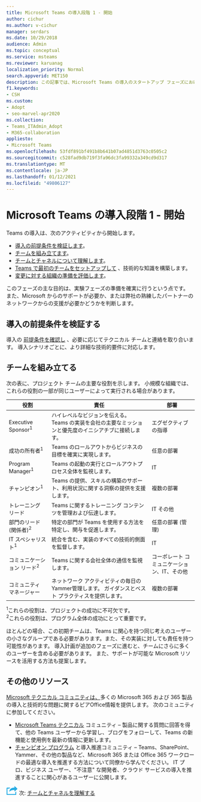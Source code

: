 ```yaml
---
title: Microsoft Teams の導入段階 1 - 開始
author: cichur
ms.author: v-cichur
manager: serdars
ms.date: 10/29/2018
audience: Admin
ms.topic: conceptual
ms.service: msteams
ms.reviewer: karuanag
localization_priority: Normal
search.appverid: MET150
description: この記事では、Microsoft Teams の導入のスタートアップ フェーズにおけるアクティビティについて説明します。 Microsoft Teams のセットアップとチーム計画に関するベスト プラクティスを理解します。
f1.keywords:
- CSH
ms.custom:
- Adopt
- seo-marvel-apr2020
ms.collection:
- Teams_ITAdmin_Adopt
- M365-collaboration
appliesto:
- Microsoft Teams
ms.openlocfilehash: 53fdf891bf491b8b641b07ad4851d3763c0505c2
ms.sourcegitcommit: c528fad9db719f3fa96dc3fa99332a349cd9d317
ms.translationtype: MT
ms.contentlocale: ja-JP
ms.lasthandoff: 01/12/2021
ms.locfileid: "49806127"
---
```

# <a name="microsoft-teams-adoption-phase-1---start"></a>Microsoft Teams の導入段階 1 - 開始

Teams の導入は、次のアクティビティから開始します。

- [導入の前提条件を検証します](#validate-adoption-prerequisites)。
- [チームを組み立てます](#assemble-your-team)。
- [チームとチャネルについて理解します](teams-adoption-understand-teams-and-channels.md)。
- [Teams で最初のチームをセットアップして](teams-adoption-your-first-teams.md) 、技術的な知識を構築します。
- [変更に対する組織の準備を評価します](teams-adoption-assess-readiness.md)。

このフェーズの主な目的は、実験フェーズの準備を確実に行うという点です。 また、Microsoft からのサポートが必要か、または弊社の熟練したパートナーのネットワークからの支援が必要かどうかを判断します。  

## <a name="validate-adoption-prerequisites"></a>導入の前提条件を検証する

導入の [前提条件を確認し](teams-adoption-get-started.md#adoption-prerequisites) 、必要に応じてテクニカル チームと連絡を取り合います。 導入シナリオごとに、より詳細な技術的要件に対応します。

## <a name="assemble-your-team"></a>チームを組み立てる

次の表に、プロジェクト チームの主要な役割を示します。 小規模な組織では、これらの役割の一部が同じユーザーによって実行される場合があります。

| 役割 | 責任 | 部署 |
| ---- | ---------------- | ---------- |
| Executive Sponsor<sup>1</sup> | ハイレベルなビジョンを伝える。 Teams の実装を会社の主要なミッションと優先度のイニシアチブに接続します。 | エグゼクティブ の指導 |
| 成功の所有者<sup>1</sup> | Teams のロールアウトからビジネスの目標を確実に実現します。 | 任意の部署 |
| Program Manager<sup>1</sup> | Teams の起動の実行とロールアウトプロセス全体を監視します。 | IT |
| チャンピオン<sup>1</sup> | Teams の提供、スキルの構築のサポート、利用状況に関する洞察の提供を支援します。 | 複数の部署 |
| トレーニング リード | Teams に関するトレーニング コンテンツを管理および伝達します。 | IT その他 |
| 部門のリード (関係者)<sup>2</sup> | 特定の部門が Teams を使用する方法を特定し、関与を促進します。 | 任意の部署 (管理) |
| IT スペシャリスト<sup>1</sup> | 統合を含む、実装のすべての技術的側面を監督します。 | IT |
| コミュニケーション リード<sup>2</sup> | Teams に関する会社全体の通信を監視します。 | コーポレート コミュニケーション、IT、その他 |
| コミュニティ マネージャー | ネットワーク アクティビティの毎日のYammer管理します。 ガイダンスとベスト プラクティスを提供します。 | 複数の部署 |

<sup>1</sup>これらの役割は、プロジェクトの成功に不可欠です。</br>
<sup>2</sup>これらの役割は、プログラム全体の成功にとって重要です。

ほとんどの場合、この初期チームは、Teams に関心を持つ同じ考えのユーザーの小さなグループである必要があります。また、その実装に対しても責任を持つ可能性があります。 導入計画が追加のフェーズに進むと、チームにさらに多くのユーザーを含める必要があります。 また、サポートが可能な Microsoft リソースを活用する方法も提案します。 

## <a name="additional-resources"></a>その他のリソース

[Microsoft テクニカル コミュニティは、](https://aka.ms/TechCommunity)多くの Microsoft 365 および 365 製品の導入と技術的な問題に関するピアOffice情報を提供します。 次のコミュニティに参加してください。

- [Microsoft Teams テクニカル](https://aka.ms/TeamsCommunity) コミュニティ – 製品に関する質問に回答を得て、他の Teams ユーザーから学習し、ブログをフォローして、Teams の新機能と使用例を最新の情報に更新します。 
- [チャンピオン プログラム](https://aka.ms/O365Champions) と導入推進コミュニティ – Teams、SharePoint、Yammer、その他の製品など、Microsoft 365 または Office 365 ワークロードの最適な導入を推進する方法について同僚から学んでください。 IT プロ、ビジネス ユーザー、"不注意" な開発者、クラウド サービスの導入を推進することに関心があるユーザーに公開します。  


![次のステップを表すアイコン ](media/teams-adoption-next-icon.png) 次: [チームとチャネルを理解する](teams-adoption-understand-teams-and-channels.md)
